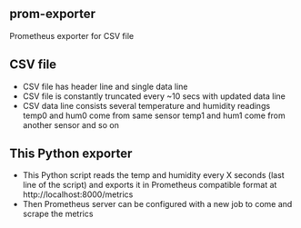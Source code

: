 ## prom-exporter

Prometheus exporter for CSV file

## CSV file

- CSV file has header line and single data line 
- CSV file is constantly truncated every ~10 secs with updated data line
- CSV data line consists several temperature and humidity readings 
temp0 and hum0 come from same sensor
temp1 and hum1 come from another sensor and so on

## This Python exporter

- This Python script reads the temp and humidity every X seconds (last line of the script) and exports it in Prometheus compatible format at http://localhost:8000/metrics
- Then Prometheus server can be configured with a new job to come and scrape the metrics
